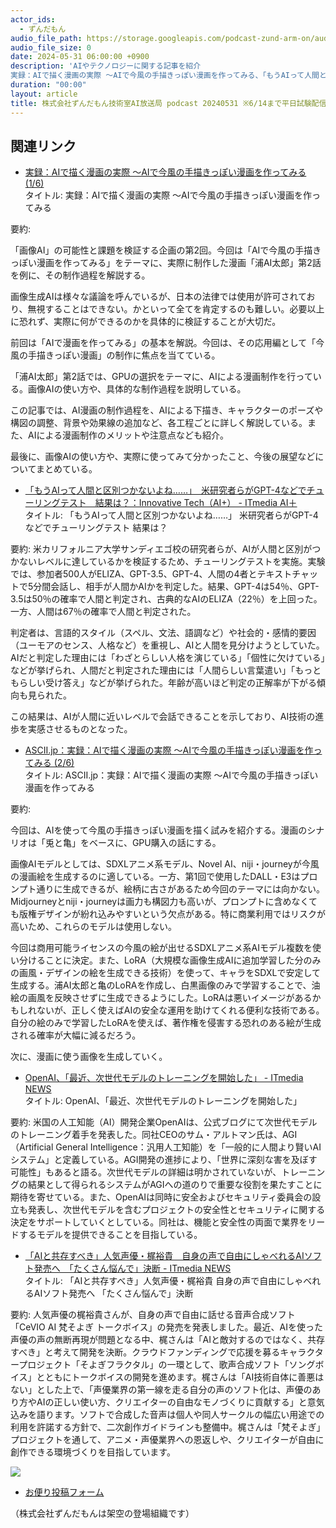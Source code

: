 ```yaml
---
actor_ids:
  - ずんだもん
audio_file_path: https://storage.googleapis.com/podcast-zund-arm-on/audio/株式会社ずんだもん技術室AI放送局_podcast_20240531.mp3
audio_file_size: 0
date: 2024-05-31 06:00:00 +0900
description: 'AIやテクノロジーに関する記事を紹介  
実録：AIで描く漫画の実際 ～AIで今風の手描きっぽい漫画を作ってみる、「もうAIって人間と区別つかないよね……」　米研究者らがGPT-4などでチューリングテスト　結果は？、OpenAI、「最近、次世代モデルのトレーニングを開始した」、「AIと共存すべき」人気声優・梶裕貴　自身の声で自由にしゃべれるAIソフト発売へ　「たくさん悩んで」決断'
duration: "00:00"
layout: article
title: 株式会社ずんだもん技術室AI放送局 podcast 20240531 ※6/14まで平日試験配信中
---
```


## 関連リンク


- [実録：AIで描く漫画の実際 ～AIで今風の手描きっぽい漫画を作ってみる (1/6)](https://ascii.jp/elem/000/004/200/4200361/)  
タイトル: 実録：AIで描く漫画の実際 ～AIで今風の手描きっぽい漫画を作ってみる

要約: 

「画像AI」の可能性と課題を検証する企画の第2回。今回は「AIで今風の手描きっぽい漫画を作ってみる」をテーマに、実際に制作した漫画「浦AI太郎」第2話を例に、その制作過程を解説する。

画像生成AIは様々な議論を呼んでいるが、日本の法律では使用が許可されており、無視することはできない。かといって全てを肯定するのも難しい。必要以上に恐れず、実際に何ができるのかを具体的に検証することが大切だ。

前回は「AIで漫画を作ってみる」の基本を解説。今回は、その応用編として「今風の手描きっぽい漫画」の制作に焦点を当てている。

「浦AI太郎」第2話では、GPUの選択をテーマに、AIによる漫画制作を行っている。画像AIの使い方や、具体的な制作過程を説明している。

この記事では、AI漫画の制作過程を、AIによる下描き、キャラクターのポーズや構図の調整、背景や効果線の追加など、各工程ごとに詳しく解説している。また、AIによる漫画制作のメリットや注意点なども紹介。

最後に、画像AIの使い方や、実際に使ってみて分かったこと、今後の展望などについてまとめている。


- [「もうAIって人間と区別つかないよね……」　米研究者らがGPT-4などでチューリングテスト　結果は？：Innovative Tech（AI+） - ITmedia AI＋](https://www.itmedia.co.jp/aiplus/articles/2405/29/news052.html)  
タイトル: 「もうAIって人間と区別つかないよね……」 米研究者らがGPT-4などでチューリングテスト 結果は？

要約: 米カリフォルニア大学サンディエゴ校の研究者らが、AIが人間と区別がつかないレベルに達しているかを検証するため、チューリングテストを実施。実験では、参加者500人がELIZA、GPT-3.5、GPT-4、人間の4者とテキストチャットで5分間会話し、相手が人間かAIかを判定した。結果、GPT-4は54％、GPT-3.5は50％の確率で人間と判定され、古典的なAIのELIZA（22％）を上回った。一方、人間は67％の確率で人間と判定された。

判定者は、言語的スタイル（スペル、文法、語調など）や社会的・感情的要因（ユーモアのセンス、人格など）を重視し、AIと人間を見分けようとしていた。AIだと判定した理由には「わざとらしい人格を演じている」「個性に欠けている」などが挙げられ、人間だと判定された理由には「人間らしい言葉遣い」「もっともらしい受け答え」などが挙げられた。年齢が高いほど判定の正解率が下がる傾向も見られた。

この結果は、AIが人間に近いレベルで会話できることを示しており、AI技術の進歩を実感させるものとなった。


- [ASCII.jp：実録：AIで描く漫画の実際 ～AIで今風の手描きっぽい漫画を作ってみる (2/6)](https://ascii.jp/elem/000/004/200/4200361/2/)  
タイトル: ASCII.jp：実録：AIで描く漫画の実際 ～AIで今風の手描きっぽい漫画を作ってみる

要約: 

今回は、AIを使って今風の手描きっぽい漫画を描く試みを紹介する。漫画のシナリオは「兎と亀」をベースに、GPU購入の話にする。

画像AIモデルとしては、SDXLアニメ系モデル、Novel AI、niji・journeyが今風の漫画絵を生成するのに適している。一方、第1回で使用したDALL・E3はプロンプト通りに生成できるが、絵柄に古さがあるため今回のテーマには向かない。Midjourneyとniji・journeyは画力も構図力も高いが、プロンプトに含めなくても版権デザインが紛れ込みやすいという欠点がある。特に商業利用ではリスクが高いため、これらのモデルは使用しない。

今回は商用可能ライセンスの今風の絵が出せるSDXLアニメ系AIモデル複数を使い分けることに決定。また、LoRA（大規模な画像生成AIに追加学習した分のみの画風・デザインの絵を生成できる技術）を使って、キャラをSDXLで安定して生成する。浦AI太郎と亀のLoRAを作成し、白黒画像のみで学習することで、油絵の画風を反映させずに生成できるようにした。LoRAは悪いイメージがあるかもしれないが、正しく使えばAIの安全な運用を助けてくれる便利な技術である。自分の絵のみで学習したLoRAを使えば、著作権を侵害する恐れのある絵が生成される確率が大幅に減るだろう。

次に、漫画に使う画像を生成していく。


- [OpenAI、「最近、次世代モデルのトレーニングを開始した」 - ITmedia NEWS](https://www.itmedia.co.jp/news/articles/2405/29/news087.html)  
タイトル: OpenAI、「最近、次世代モデルのトレーニングを開始した」

要約:
米国の人工知能（AI）開発企業OpenAIは、公式ブログにて次世代モデルのトレーニング着手を発表した。同社CEOのサム・アルトマン氏は、AGI（Artificial General Intelligence：汎用人工知能）を「一般的に人間より賢いAIシステム」と定義している。AGI開発の進捗により、「世界に深刻な害を及ぼす可能性」もあると語る。次世代モデルの詳細は明かされていないが、トレーニングの結果として得られるシステムがAGIへの道のりで重要な役割を果たすことに期待を寄せている。また、OpenAIは同時に安全およびセキュリティ委員会の設立も発表し、次世代モデルを含むプロジェクトの安全性とセキュリティに関する決定をサポートしていくとしている。同社は、機能と安全性の両面で業界をリードするモデルを提供できることを目指している。


- [「AIと共存すべき」人気声優・梶裕貴　自身の声で自由にしゃべれるAIソフト発売へ　「たくさん悩んで」決断 - ITmedia NEWS](https://www.itmedia.co.jp/news/articles/2405/28/news094.html)  
タイトル: 「AIと共存すべき」人気声優・梶裕貴 自身の声で自由にしゃべれるAIソフト発売へ 「たくさん悩んで」決断

要約:
人気声優の梶裕貴さんが、自身の声で自由に話せる音声合成ソフト「CeVIO AI 梵そよぎ トークボイス」の発売を発表しました。最近、AIを使った声優の声の無断再現が問題となる中、梶さんは「AIと敵対するのではなく、共存すべき」と考えて開発を決断。クラウドファンディングで応援を募るキャラクタープロジェクト「そよぎフラクタル」の一環として、歌声合成ソフト「ソングボイス」とともにトークボイスの開発を進めます。梶さんは「AI技術自体に善悪はない」とした上で、「声優業界の第一線を走る自分の声のソフト化は、声優のあり方やAIの正しい使い方、クリエイターの自由なモノづくりに貢献する」と意気込みを語ります。ソフトで合成した音声は個人や同人サークルの幅広い用途での利用を許諾する方針で、二次創作ガイドラインも整備中。梶さんは「梵そよぎ」プロジェクトを通して、アニメ・声優業界への恩返しや、クリエイターが自由に創作できる環境づくりを目指しています。

![](https://zund-arm-on.com/images/zundamon_oytayori_waiting.png)

- [お便り投稿フォーム](https://forms.gle/ffg4JTfqdiqK62qf9)

（株式会社ずんだもんは架空の登場組織です）
